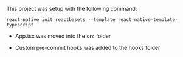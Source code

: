 This project was setup with the following command:

`react-native init reactbasets --template react-native-template-typescript`

* App.tsx was moved into the `src` folder

* Custom pre-commit hooks was added to the hooks folder


